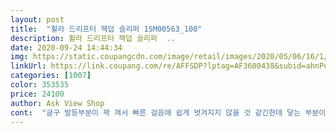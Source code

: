 ```yaml
---
layout: post 
title:  "휠라 드리프터 잭덥 슬리퍼 1SM00563_100" 
description: 휠라 드리프터 잭덥 슬리퍼  ..
date: 2020-09-24 14:44:34 
img: https://static.coupangcdn.com/image/retail/images/2020/05/06/16/1/a42335a9-4aad-4869-9e4f-b270216a8b38.jpg 
linkUrl: https://link.coupang.com/re/AFFSDP?lptag=AF3600438&subid=ahnPublicAsk&pageKey=1575164944&itemId=2693421475&vendorItemId=70646476031&traceid=V0-113-7999aaf9fbf6913d 
categories: [1007] 
color: 353535 
price: 24100 
author: Ask View Shop 
cont:  "글구 발등부분이 꽉 껴서 빠른 걸음에 쉽게 벗겨지지 않을 것 같긴한데 닿는 부분이 좀 약간? 매우 약간 날카로운 느낌<br/>깔끔하니 많이 예쁜데.<br/>.<br/>첫 포장지 뜯을때 고무냄새가 퐈악<br/>냄새빠짐 신으면 되니.<br/>.<br/><br/>넉넉하고 딱 맞는듯 해요<br/>넘 예뻐서 별 다섯개요<br/>발볼이 넓어서 245인데 260 시켰더니<br/>상품평보고 한치수 반 크게 주문했어요<br/>이쁩니다 근데 굽이 사진처럼 약간 높아여<br/>일단 받아보구 깨끗하구 좋앗어요<br/>쿠션은 하드한 편이구여 고인물에 안 빠져서 좋네요.<br/><br/>포장상태는 다 그렇저 머 ㅎㅎ<br/>" 
---
```

